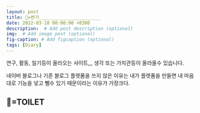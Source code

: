 ```yaml
---
layout: post
title: 🚽=변기_______________________
date: 2022-03-10 00:00:00 +0300
description:  # Add post description (optional)
img:  # Add image post (optional)
fig-caption: # Add figcaption (optional)
tags: [Diary] 
---
```



<!-- ![profile]({{site.baseurl}}/assets/img/profile.jpg) -->


연구, 활동, 일기등이 올라오는 사이트,,,
생각 또는 가치관등이 올라올수 있습니다.

네이버 블로그나 기존 블로그 플렛폼을 쓰지 않은 이유는 
내가 플렛폼을 만들면 내 마음 대로 기능을 넣고 뺄수 있기 때문이라는 이유가 가장크다.

## 🚽=TOILET